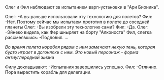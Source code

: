 Олег и Фил наблюдают за испытанием варп-установки в "Ари Бионика".

Олег:
-А вы раньше использовали эту технологию для полетов?
Фил:
-Нет. Поэтому сейчас мы испытаем прототип в полете до соседней планеты
Олег:
-Вы изобрели эту технологию сами?
Фил:
-Да.
Олег:
-Эйнеко видела, как Фер шныряет на борту "Алконоста"
Фил, слегка рассмеявшись:
-Подловил.
...

*Во время полета корабля рядом с ним замечают некую тень, которая будто играет в догонялки с ним. Это новый персонаж - форма антиуглеродной жизни* 

Филу докладывают:
-Испытания завершились успешно.
Фил:
-Отлично. Пора вырастить корабль для делегации.
